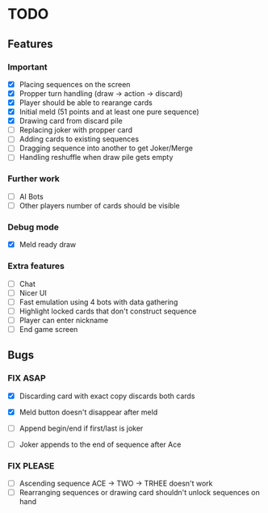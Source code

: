 # TODO

## Features
### Important
- [x] Placing sequences on the screen
- [x] Propper turn handling (draw -> action -> discard)
- [x] Player should be able to rearange cards
- [x] Initial meld (51 points and at least one pure sequence)
- [x] Drawing card from discard pile
- [ ] Replacing joker with propper card
- [ ] Adding cards to existing sequences
- [ ] Dragging sequence into another to get Joker/Merge
- [ ] Handling reshuffle when draw pile gets empty

### Further work
- [ ] AI Bots
- [ ] Other players number of cards should be visible

### Debug mode
- [x] Meld ready draw 

### Extra features 
- [ ] Chat
- [ ] Nicer UI
- [ ] Fast emulation using 4 bots with data gathering
- [ ] Highlight locked cards that don't construct sequence
- [ ] Player can enter nickname
- [ ] End game screen

## Bugs
### FIX ASAP
- [x] Discarding card with exact copy discards both cards
- [x] Meld button doesn't disappear after meld
- [ ] Append begin/end if first/last is joker
- [ ] Joker appends to the end of sequence after Ace


### FIX PLEASE
- [ ] Ascending sequence ACE -> TWO -> TRHEE doesn't work
- [ ] Rearranging sequences or drawing card shouldn't unlock sequences on hand
